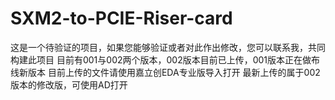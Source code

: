 # SXM2-to-PCIE-Riser-card
这是一个待验证的项目，如果您能够验证或者对此作出修改，您可以联系我，共同构建此项目
目前有001与002两个版本，002版本目前已上传，001版本正在做布线新版本
目前上传的文件请使用嘉立创EDA专业版导入打开
最新上传的属于002版本的修改版，可使用AD打开

